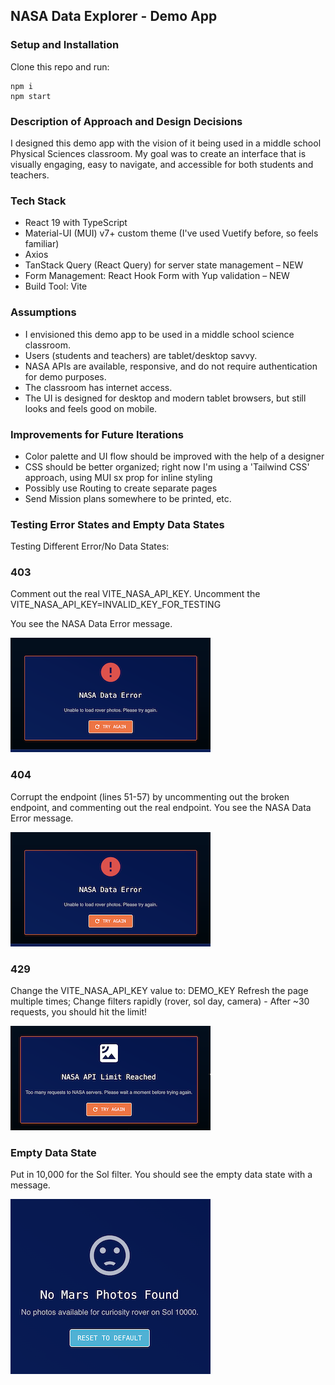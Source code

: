 ## NASA Data Explorer - Demo App

### Setup and Installation

Clone this repo and run:

```
npm i
npm start
```

### Description of Approach and Design Decisions

I designed this demo app with the vision of it being used in a middle school Physical Sciences classroom. My goal was to create an interface that is visually engaging, easy to navigate, and accessible for both students and teachers.

### Tech Stack

- React 19 with TypeScript
- Material-UI (MUI) v7+ custom theme (I've used Vuetify before, so feels familiar) 
- Axios
- TanStack Query (React Query) for server state management – NEW
- Form Management: React Hook Form with Yup validation – NEW
- Build Tool: Vite

### Assumptions

- I envisioned this demo app to be used in a middle school science classroom.
- Users (students and teachers) are tablet/desktop savvy.
- NASA APIs are available, responsive, and do not require authentication for demo purposes.
- The classroom has internet access.
- The UI is designed for desktop and modern tablet browsers, but still looks and feels good on mobile.

### Improvements for Future Iterations

- Color palette and UI flow should be improved with the help of a designer
- CSS should be better organized; right now I'm using a 'Tailwind CSS' approach, using MUI sx prop for inline styling
- Possibly use Routing to create separate pages
- Send Mission plans somewhere to be printed, etc.

### Testing Error States and Empty Data States

Testing Different Error/No Data States:

### 403

Comment out the real VITE_NASA_API_KEY.
Uncomment the VITE_NASA_API_KEY=INVALID_KEY_FOR_TESTING

You see the NASA Data Error message.

![Screenshot of NASA Data Error](public/NASA_Data_Error.png)

### 404

Corrupt the endpoint (lines 51-57) by uncommenting out the broken endpoint, and commenting out the real endpoint.
You see the NASA Data Error message.

![Screenshot of NASA Data Error](public/NASA_Data_Error.png)

### 429

Change the VITE_NASA_API_KEY value to: DEMO_KEY
Refresh the page multiple times; Change filters rapidly (rover, sol day, camera) - After ~30 requests, you should hit the limit!

![Screenshot of NASA API Limit Reached Error](public/API_Limit_Reached.png)

### Empty Data State

Put in 10,000 for the Sol filter.
You should see the empty data state with a message.

![Screenshot of No Photos Found](public/No_Photos_Found.png)
